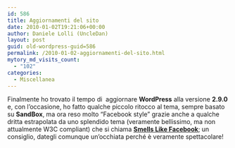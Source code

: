 ```yaml
---
id: 586
title: Aggiornamenti del sito
date: 2010-01-02T19:21:06+00:00
author: Daniele Lolli (UncleDan)
layout: post
guid: old-wordpress-guid=586
permalink: /2010-01-02-aggiornamenti-del-sito.html
mytory_md_visits_count:
  - "102"
categories:
  - Miscellanea
---
```

Finalmente ho trovato il tempo di  aggiornare **WordPress** alla versione **2.9.0** e, con l&#8217;occasione, ho fatto qualche piccolo ritocco al tema, sempre basato su **SandBox**, ma ora reso molto &#8220;Facebook style&#8221; grazie anche a qualche dritta estrapolata da uno splendido tema (veramente bellissimo, ma non attualmente W3C compliant) che si chiama **<a href="http://nazieb.com/595/smells-like-facebook-2-4-1" target="_blank">Smells Like Facebook</a>**; un consiglio, dategli comunque un&#8217;occhiata perché è veramente spettacolare!